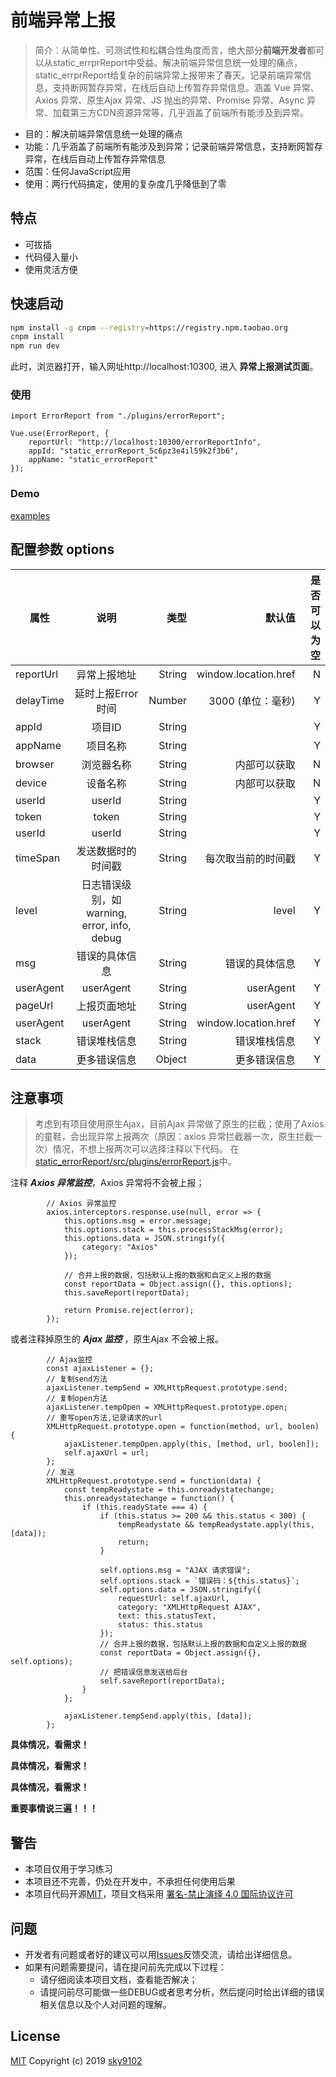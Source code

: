 # 前端异常上报

> 简介：从简单性、可测试性和松耦合性角度而言，绝大部分**前端开发者**都可以从static_errprReport中受益。解决前端异常信息统一处理的痛点，static_errprReport给复杂的前端异常上报带来了春天。记录前端异常信息，支持断网暂存异常，在线后自动上传暂存异常信息。涵盖 Vue 异常、Axios 异常、原生Ajax 异常、JS 抛出的异常、Promise 异常、Async 异常、加载第三方CDN资源异常等，几乎涵盖了前端所有能涉及到异常。

* 目的：解决前端异常信息统一处理的痛点
* 功能：几乎涵盖了前端所有能涉及到异常；记录前端异常信息，支持断网暂存异常，在线后自动上传暂存异常信息
* 范围：任何JavaScript应用
* 使用：两行代码搞定，使用的复杂度几乎降低到了零

## 特点
* 可拔插
* 代码侵入量小
* 使用灵活方便

## 快速启动

``` bash
npm install -g cnpm --registry=https://registry.npm.taobao.org
cnpm install
npm run dev
```
此时，浏览器打开，输入网址http://localhost:10300, 进入 **异常上报测试页面**。

### 使用
```
import ErrorReport from "./plugins/errorReport";

Vue.use(ErrorReport, {
    reportUrl: "http://localhost:10300/errorReportInfo",
    appId: "static_errorReport_5c6pz3e4il59k2f3b6",
    appName: "static_errorReport"
});
```

### Demo
[examples](https://github.com/sky9102/static_errorReport/blob/master/src/views/errorTest.vue)

## 配置参数 options

属性|说明|类型|默认值|是否可以为空
--|:--:|--:|--:|--:
reportUrl|异常上报地址|String|window.location.href|N|
delayTime|延时上报Error时间|Number|3000 (单位：毫秒)|Y
appId|项目ID|String||Y
appName|项目名称|String||Y
browser|浏览器名称|String|内部可以获取|N|
device|设备名称|String|内部可以获取|N|
userId|userId|String||Y|
token|token|String||Y|
userId|userId|String||Y|
timeSpan|发送数据时的时间戳|String|每次取当前的时间戳|Y|
level|日志错误级别，如warning, error, info, debug|String|level|Y|
msg|错误的具体信息|String|错误的具体信息|Y|
userAgent|userAgent|String|userAgent|Y|
pageUrl|上报页面地址|String|userAgent|Y|
userAgent|userAgent|String|window.location.href|Y|
stack|错误堆栈信息|String|错误堆栈信息|Y|
data|更多错误信息|Object|更多错误信息|Y|


## 注意事项
> 考虑到有项目使用原生Ajax，目前Ajax 异常做了原生的拦截；使用了Axios的童鞋，会出现异常上报两次（原因：axios 异常拦截器一次，原生拦截一次）情况，不想上报两次可以选择注释以下代码。
在[static_errorReport/src/plugins/errorReport.js](https://github.com/sky9102/static_errorReport/blob/master/src/plugins/errorReport.js)中。

 注释 ***Axios 异常监控***，Axios 异常将不会被上报；
```
        // Axios 异常监控
        axios.interceptors.response.use(null, error => {
            this.options.msg = error.message;
            this.options.stack = this.processStackMsg(error);
            this.options.data = JSON.stringify({
                category: "Axios"
            });

            // 合并上报的数据，包括默认上报的数据和自定义上报的数据
            const reportData = Object.assign({}, this.options);
            this.saveReport(reportData);

            return Promise.reject(error);
        });
```

或者注释掉原生的 ***Ajax 监控*** ，原生Ajax 不会被上报。
```
        // Ajax监控
        const ajaxListener = {};
        // 复制send方法
        ajaxListener.tempSend = XMLHttpRequest.prototype.send;
        // 复制open方法
        ajaxListener.tempOpen = XMLHttpRequest.prototype.open;
        // 重写open方法,记录请求的url
        XMLHttpRequest.prototype.open = function(method, url, boolen) {
            ajaxListener.tempOpen.apply(this, [method, url, boolen]);
            self.ajaxUrl = url;
        };
        // 发送
        XMLHttpRequest.prototype.send = function(data) {
            const tempReadystate = this.onreadystatechange;
            this.onreadystatechange = function() {
                if (this.readyState === 4) {
                    if (this.status >= 200 && this.status < 300) {
                        tempReadystate && tempReadystate.apply(this, [data]);
                        return;
                    }

                    self.options.msg = "AJAX 请求错误";
                    self.options.stack = `错误码：${this.status}`;
                    self.options.data = JSON.stringify({
                        requestUrl: self.ajaxUrl,
                        category: "XMLHttpRequest AJAX",
                        text: this.statusText,
                        status: this.status
                    });
                    // 合并上报的数据，包括默认上报的数据和自定义上报的数据
                    const reportData = Object.assign({}, self.options);
                    // 把错误信息发送给后台
                    self.saveReport(reportData);
                }
            };

            ajaxListener.tempSend.apply(this, [data]);
        };
```
**具体情况，看需求！**

**具体情况，看需求！**

**具体情况，看需求！**

**重要事情说三遍！！！**


## 警告
* 本项目仅用于学习练习
* 本项目还不完善，仍处在开发中，不承担任何使用后果
* 本项目代码开源[MIT](https://github.com/linlinjava/litemall/blob/master/LICENSE)，项目文档采用 [署名-禁止演绎 4.0 国际协议许可](https://creativecommons.org/licenses/by-nd/4.0/deed.zh)


## 问题
* 开发者有问题或者好的建议可以用[Issues](https://github.com/sky9102/static_errorReport/issues)反馈交流，请给出详细信息。
* 如果有问题需要提问，请在提问前先完成以下过程：
    * 请仔细阅读本项目文档，查看能否解决；
    * 请提问前尽可能做一些DEBUG或者思考分析，然后提问时给出详细的错误相关信息以及个人对问题的理解。

## License
[MIT](https://github.com/linlinjava/litemall/blob/master/LICENSE) Copyright (c) 2019 [sky9102](https://github.com/sky9102)
